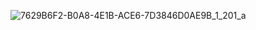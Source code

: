 ![7629B6F2-B0A8-4E1B-ACE6-7D3846D0AE9B_1_201_a](https://github.com/user-attachments/assets/54aac7d8-0784-485e-a13b-8f9ee53d48b5)



